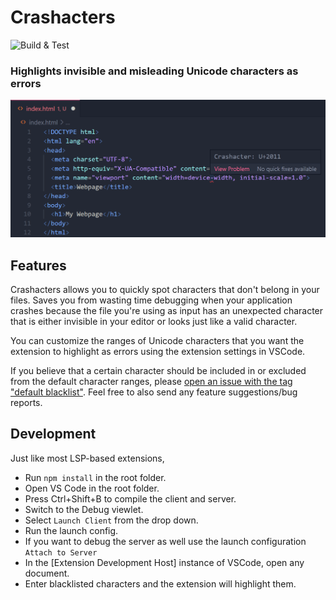 # Crashacters
![Build & Test](https://github.com/davidreis97/Crashacters/actions/workflows/main.yml/badge.svg)

### Highlights invisible and misleading Unicode characters as errors

![Example](assets/screenshots/misleadinghyphen1.png)

## Features

Crashacters allows you to quickly spot characters that don't belong in your files. Saves you from wasting time debugging when your application crashes because the file you're using as input has an unexpected character that is either invisible in your editor or looks just like a valid character.

You can customize the ranges of Unicode characters that you want the extension to highlight as errors using the extension settings in VSCode. 

If you believe that a certain character should be included in or excluded from the default character ranges, please [open an issue with the tag "default blacklist"](https://github.com/davidreis97/Crashacters/issues/new). Feel free to also send any feature suggestions/bug reports.

## Development

Just like most LSP-based extensions,

- Run `npm install` in the root folder.
- Open VS Code in the root folder.
- Press Ctrl+Shift+B to compile the client and server.
- Switch to the Debug viewlet.
- Select `Launch Client` from the drop down.
- Run the launch config.
- If you want to debug the server as well use the launch configuration `Attach to Server`
- In the [Extension Development Host] instance of VSCode, open any document.
- Enter blacklisted characters and the extension will highlight them.
